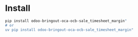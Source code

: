 # Install

```bash
pip install odoo-bringout-oca-ocb-sale_timesheet_margin"
# or
uv pip install odoo-bringout-oca-ocb-sale_timesheet_margin"
```
